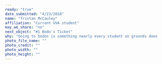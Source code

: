 ```yaml
---
ready: "true"
date_submitted: "4/23/2018"
name: "Tristan McCauley"
affiliation: "Current UVA student"
may_we_share: "no"
next_object: "#1 Bodo's Ticket"
why: "Going to bodos is something nearly every student on grounds does. The drive to get the #1 ticket extends across divides in the student body. The practice is fun, communal, and wholly original to Charlottesville. Adding something unique from the students perspective would be a great addition to the collection."
photo_file_name: ""
photo_credit: ""
photo_width: ""
photo_height: ""
---
```



